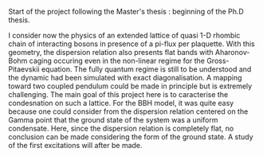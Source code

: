 Start of the project following the Master's thesis : beginning of the Ph.D thesis.

I consider now the physics of an extended lattice of quasi 1-D rhombic chain of interacting bosons in presence of a pi-flux per plaquette. With this geometry, the dispersion relation also presents flat bands with Aharonov-Bohm caging occuring even in the non-linear regime for the Gross-Pitaevskii equation. The fully quantum regime is still to be understood and the dynamic had been simulated with exact diagonalisation. A mapping toward two coupled pendulum could be made in principle but is extremely challenging. 
The main goal of this project here is to caracterise the condesnation on such a lattice. For the BBH model, it was quite easy because one could consider from the dispersion relation centered on the Gamma point that the ground state of the system was a uniform condensate. Here, since the dispersion relation is completely flat, no conclusion can be made considering the form of the ground state. A study of the first excitations will after be made.
